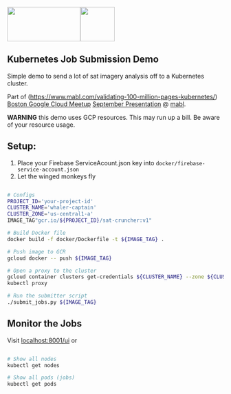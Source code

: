 
<img src="http://cdn2.hubspot.net/hubfs/143457/docker_and_kubernetes.jpg" alt="" data-canonical-src="http://cdn2.hubspot.net/hubfs/143457/docker_and_kubernetes.jpg" width="170" height="80" /><a href="https://www.mabl.com/?utm_campaign=gcp&utm_source=gh&utm_medium=k8demos"><img src="http://www.mabl.com/wp-content/uploads/2017/05/logo.png" alt="" data-canonical-src="http://www.mabl.com/wp-content/uploads/2017/05/logo.png" width="80" height="80" /></a>

## Kubernetes Job Submission Demo

Simple demo to send a lot of sat imagery analysis off to a Kubernetes cluster.

Part of (https://www.mabl.com/validating-100-million-pages-kubernetes/) [Boston Google Cloud Meetup](https://www.meetup.com/Boston-Google-Cloud-Meetup/) [September Presentation](https://www.meetup.com/Boston-Google-Cloud-Meetup/events/242964121/) @ [mabl](https://www.mabl.com/?utm_campaign=gcp&utm_source=gh&utm_medium=k8demos).

**WARNING** this demo uses GCP resources. This may run up a bill. Be aware of your resource usage.

## Setup:

1. Place your Firebase ServiceAcount.json key into `docker/firebase-service-account.json`
2. Let the winged monkeys fly


```bash

# Configs
PROJECT_ID='your-project-id'
CLUSTER_NAME='whaler-captain'
CLUSTER_ZONE='us-central1-a'
IMAGE_TAG"gcr.io/${PROJECT_ID}/sat-cruncher:v1"

# Build Docker file
docker build -f docker/Dockerfile -t ${IMAGE_TAG} .

# Push image to GCR
gcloud docker -- push ${IMAGE_TAG}

# Open a proxy to the cluster
gcloud container clusters get-credentials ${CLUSTER_NAME} --zone ${CLUSTER_ZONE} --project ${PROJECT_ID}
kubectl proxy

# Run the submitter script
./submit_jobs.py ${IMAGE_TAG}

```

## Monitor the Jobs

Visit [localhost:8001/ui](http://localhost:8001/ui) or

```bash

# Show all nodes
kubectl get nodes

# Show all pods (jobs)
kubectl get pods
``` 


